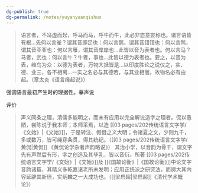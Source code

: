```yaml
---
dg-publish: true
dg-permalink: /notes/yuyanyuanqishuo
---
```


>语言者，不冯虚而起，呼马而马，呼牛而牛，此必非恣意妄称也。诸言语皆有根…先何以言雀？谓其音即足也：何以言鹊，谓其音错错也：何以言鸭，谓其音亚亚也：何以言雁，谓其音岸岸也…此皆以音为表者也。何以言马？马者，武也：何以言牛？牛者，事也…此皆以德为表者也。要之，以音为表，维鸟为众：以德为表者，万物大抵皆是…以印度胜论之说仪之，实、德、业三，各不相离…一实之名必与其德若，与其业相丽，故物名必有由起。（章太炎《语言缘起说》）

强调语言最初产生时的理据性。摹声说

评价
> 声义同条之理，清儒多能明之，而未有应用以完全解说造字之理者。侃以愚陋，尝陈说于我本师；本师采焉，以造 [[03 pages/202传统语言文字学/《文始》\|《文始》]]，于是转注、假借之义大明；令诸夏之文，少则九千，多或数万，皆可绳穿条贯，得其统纪。（[[03 pages/202传统语言文字学/黄侃\|黄侃]] 《黄侃论学杂著声韵略说》）
> 其治小学，以音韵为骨干，谓文字先有声然后有形，字之创造及其孳乳，皆以音衍。所著 [[03 pages/202传统语言文字学/《文始》\|《文始》]]及 [[《国故论衡》\|《国故论衡》]]中论文字音韵诸篇，其精义多乾嘉诸老所未发明；应用正统派之研究法，而廓大其内容延辟其新径，实炳麟之一大成功也。（[[梁启超\|梁启超]]《清代学术概论》）